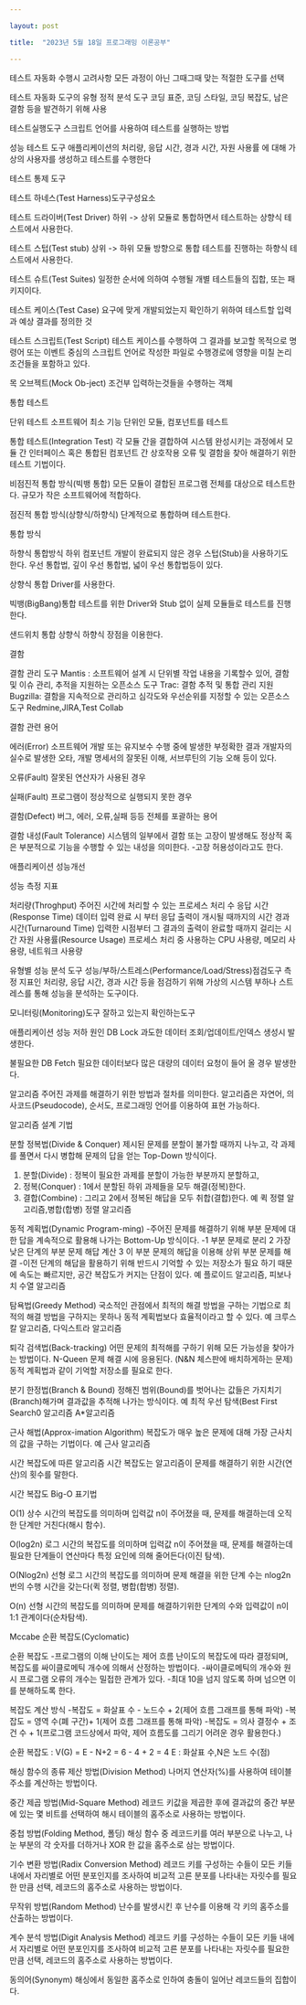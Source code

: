 ```yaml
---

layout: post

title:  "2023년 5월 18일 프로그래밍 이론공부"

---
```


테스트 자동화 수행시 고려사항
모든 과정이 아닌 그때그때 맞는 적절한 도구를 선택

테스트 자동화 도구의 유형
정적 분석 도구
코딩 표준, 코딩 스타일, 코딩 복잡도, 남은 결함 등을
발견하기 위해 사용

테스트실행도구
스크립트 언어를 사용하여 테스트를 실행하는 방법

성능 테스트 도구
애플리케이션의 처리량, 응답 시간, 경과 시간, 자원 사용률
에 대해 가상의 사용자를 생성하고 테스트를 수행한다

테스트 통제 도구

테스트 하네스(Test Harness)도구구성요소

테스트 드라이버(Test Driver)
하위 -> 상위 모듈로 통합하면서 테스트하는 상향식 테스트에서 사용한다.

테스트 스텁(Test stub)
상위 -> 하위 모듈 방향으로 통합 테스트를 진행하는 하향식 테스트에서 사용한다.

테스트 슈트(Test Suites)
일정한 순서에 의하여 수행될 개별 테스트들의 집합, 또는 패키지이다.

테스트 케이스(Test Case)
요구에 맞게 개발되었는지 확인하기 위하여 테스트할 입력과 
예상 결과를 정의한 것

테스트 스크립트(Test Script)
테스트 케이스를 수행하여 그 결과를 보고할 목적으로
명령어 또는 이벤트 중심의 스크립트 언어로 작성한 파일로
수행경로에 영향을 미칠 논리 조건들을 포함하고 있다.

목 오브젝트(Mock Ob-ject) 조건부 입력하는것들을 수행하는 객체

통합 테스트

단위 테스트
소프트웨어 최소 기능 단위인 모듈, 컴포넌트를 테스트

통합 테스트(Integration Test)
각 모듈 간을 결합하여 시스템 완성시키는 과정에서
모듈 간 인터페이스 혹은 통합된 컴포넌트 간 상호작용 오류 및
결함을 찾아 해결하기 위한 테스트 기법이다.

비점진적 통합 방식(빅뱅 통합)
모든 모듈이 결합된 프로그램 전체를 대상으로 테스트한다.
규모가 작은 소프트웨어에 적합하다.

점진적 통합 방식(상향식/하향식)
단계적으로 통합하며 테스트한다.

통합 방식

하향식 통합방식
하위 컴포넌트 개발이 완료되지 않은 경우 스텁(Stub)을 사용하기도 한다.
우선 통합법, 깊이 우선 통합법, 넓이 우선 통합법등이 있다.

상향식 통합
Driver를 사용한다.

빅뱅(BigBang)통합
테스트를 위한 Driver와 Stub 없이 실제 모듈들로 테스트를 진행한다.

샌드위치 통합
상향식 하향식 장점을 이용한다.

결함 

결함 관리 도구
Mantis : 소프트웨어 설계 시 단위별 작업 내용을 기록할수 있어,
결함 및 이슈 관리, 추적을 지원하는 오픈소스 도구
Trac: 결함 추적 및 통합 관리 지원 
Bugzilla: 결함을 지속적으로 관리하고 심각도와 우선순위를
지정할 수 있는 오픈소스 도구
Redmine,JIRA,Test Collab

결함 관련 용어 

에러(Error)
소프트웨어 개발 또는 유지보수 수행 중에 발생한 부정확한 결과
개발자의 실수로 발생한 오타, 개발 명세서의 잘못된 이해,
서브루틴의 기능 오해 등이 있다.

오류(Fault)
잘못된 연산자가 사용된 경우

실패(Fault)
프로그램이 정상적으로 실행되지 못한 경우

결함(Defect)
버그, 에러, 오류,실패 등등 전체를 포괄하는 용어

결함 내성(Fault Tolerance)
시스템의 일부에서 결함 또는 고장이 발생해도
정상적 혹은 부분적으로 기능을 수행할 수 있는 내성을 의미한다.
-고장 허용성이라고도 한다.

애플리케이션 성능개선

성능 측정 지표

처리량(Throghput)
주어진 시간에 처리할 수 있는 프로세스 처리 수
응답 시간(Response Time)
데이터 입력 완료 시 부터 응답 출력이 개시될 때까지의 시간
경과 시간(Turnaround Time)
입력한 시점부터 그 결과의 출력이 완료할 때까지 걸리는 시간
자원 사용률(Resource Usage)
프로세스 처리 중 사용하는 CPU 사용량, 메모리 사용량, 네트워크 사용량

유형별 성능 분석 도구
성능/부하/스트레스(Performance/Load/Stress)점검도구
측정 지표인 처리량, 응답 시간, 경과 시간 등을 점검하기 위해
가상의 시스템 부하나 스트레스를 통해 성능을 분석하는 도구이다.

모니터링(Monitoring)도구
잘하고 있는지 확인하는도구 

애플리케이션 성능 저하 원인
 DB Lock
과도한 데이터 조회/업데이트/인덱스 생성시 발생한다.

불필요한  DB Fetch
필요한 데이터보다 많은 대량의 데이터 요청이 들어 올 경우 발생한다.

알고리즘 
주어진 과제를 해결하기 위한 방법과 절차를 의미한다.
알고리즘은 자연어, 의사코드(Pseudocode), 순서도,
프로그래밍 언어를 이용하여 표현 가능하다.

알고리즘 설계 기법

분할 정복법(Divide & Conquer)
제시된 문제를 분할이 불가할 때까지 나누고, 각 과제를 풀면서
다시 병합해 문제의 답을 얻는 Top-Down 방식이다.
1. 분할(Divide) : 정복이 필요한 과제를 분할이 가능한 부분까지
분할하고,
2. 정복(Conquer) : 1에서 분할된 하위 과제들을 모두 해결(정복)한다.
3. 결합(Combine) : 그리고 2에서 정복된 해답을 모두 취합(결합)한다.
예 퀵 정렬 알고리즘,병합(합병) 정렬 알고리즘

동적 계획법(Dynamic Program-ming)
-주어진 문제를 해결하기 위해 부분 문제에 대한 답을 계속적으로 
활용해 나가는 Bottom-Up 방식이다.
-1 부분 문제로 분리 2 가장 낮은 단계의 부분 문제 해답 계산
3 이 부분 문제의 해답을 이용해 상위 부분 문제를 해결
-이전 단계의 해답을 활용하기 위해 반드시 기억할 수 있는 
저장소가 필요 하기 때문에 속도는 빠르지만, 공간 복잡도가 커지는 단점이 있다.
예 플로이드 알고리즘, 피보나치 수열 알고리즘 

탐욕법(Greedy Method)
국소적인 관점에서 최적의 해결 방법을 구하는 기법으로
최적의 해결 방법을 구하지는 못하나 동적 계획법보다 효율적이라고
할 수 있다.
예 크루스칼 알고리즘, 다익스트라 알고리즘

퇴각 검색법(Back-tracking)
어떤 문제의 최적해를 구하기 위해 모든 가능성을 찾아가는 방법이다.
N-Queen 문제 해결 시에 응용된다.
(N&N 체스판에 배치하게하는 문제)
동적 계획법과 같이 기억할 저장소를 필요로 한다.

분기 한정법(Branch & Bound)
정해진 범위(Bound)를 벗어나는 값들은 가지치기(Branch)해가며
결과값을 추적해 나가는 방식이다.
예 최적 우선 탐색(Best First Search0 알고리즘 A*알고리즘

근사 해법(Approx-imation Algorithm)
복잡도가 매우 높은 문제에 대해 가장 근사치의 값을 구하는 기법이다.
예 근사 알고리즘

시간 복잡도에 따른 알고리즘
시간 복잡도는 알고리즘이 문제를 해결하기 위한 시간(연산)의 횟수를 말한다.

시간 복잡도 Big-O 표기법 

O(1)
상수 시간의 복잡도를 의미하며 입력값 n이 주어졌을 때,
문제를 해결하는데 오직 한 단계만 거친다(해시 함수).

O(log2n)
로그 시간의 복잡도를 의미하며 입력값 n이 주어졌을 때,
문제를 해결하는데 필요한 단계들이  연산마다 특정 요인에 의해
줄어든다(이진 탐색).

O(Nlog2n)
선형 로그 시간의 복잡도를 의미하며 문제 해결을 위한 단계 수는
nlog2n 번의 수행 시간을 갖는다(퀵 정렬, 병합(합병) 정렬).

O(n)
선형 시간의 복잡도를 의미하며 문제를 해결하기위한 단계의 수와
입력값이 n이 1:1 관계이다(순차탐색).


Mccabe 순환 복잡도(Cyclomatic)

순환 복잡도
-프로그램의 이해 난이도는 제어 흐름 난이도의
복잡도에 따라 결정되며, 복잡도를 싸이클로메틱
개수에 의해서 산정하는 방법이다.
-싸이클로메틱의 개수와 원시 프로그램 오류의 개수는 밀접한
관계가 있다.
-최대 10을 넘지 않도록 하며 넘으면 이를 분해하도록 한다.

복잡도 계산 방식
-복잡도 = 화살표 수 - 노드수 + 2(제어 흐름 그래프를 통해 파악)
-복잡도 = 영역 수(폐 구간)+ 1(제어 흐름 그래프를 통해 파악)
-복잡도 = 의사 결정수 + 조건 수 + 1(프로그램 코드상에서 파악,
제어 흐름도를 그리기 어려운 경우 활용한다.)

순환 복잡도 : V(G) = E - N+2 = 6 - 4 + 2 = 4
E : 화살표 수,N은 노드 수(점)

해싱 함수의 종류
제산 방법(Division Method)
나머지 연산자(%)를 사용하여 테이블 주소를 계산하는 방법이다.

중간 제곱 방법(Mid-Square Method)
레코드 키값을 제곱한 후에 결과값의 중간 부분에 있는 몇 비트를
선택하여 해시 테이블의 홈주소로 사용하는 방법이다.

중첩 방법(Folding Method,  폴딩)
해싱 함수 중 레코드키를 여러 부분으로 나누고, 나눈 부분의
각 숫자를 더하거나 XOR 한 값을 홈주소로 삼는 방법이다.

기수 변환 방법(Radix Conversion Method)
레코드 키를 구성하는 수들이 모든 키들 내에서 자리별로 어떤
분포인지를 조사하여 비교적 고른 분포를 나타내는 자릿수를
필요한 만큼 선택, 레코드의 홈주소로 사용하는 방법이다.

무작위 방법(Random Method)
난수를 발생시킨 후 난수를 이용해 각 키의 홈주소를 산출하는 방법이다.

계수 분석 방법(Digit Analysis Method)
레코드 키를 구성하는 수들이 모든 키들 내에서 자리별로 
어떤 분포인지를 조사하여 비교적 고른 분포를 나타내는 자릿수를
필요한 만큼 선택, 레코드의 홈주소로 사용하는 방법이다.

동의어(Synonym)
해싱에서 동일한 홈주소로 인하여 충돌이 일어난 레코드들의 집합이다.
